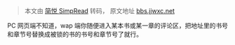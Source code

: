 > 本文由 [简悦 SimpRead](http://ksria.com/simpread/) 转码， 原文地址 [bbs.jjwxc.net](https://bbs.jjwxc.net/showmsg.php?board=17&boardpagemsg=1&id=445516)

PC 网页端不知道，wap 端你随便进入某本书或某一章的评论区，把地址里的书号和章节号替换成被锁的书的书号和章节号了就行。